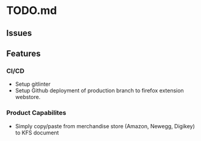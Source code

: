 # **TODO.md**
## **Issues**

## **Features**
### CI/CD
- Setup gitlinter
- Setup Github deployment of production branch to firefox extension webstore.  

### Product Capabilites
- Simply copy/paste from merchandise store (Amazon, Newegg, Digikey) to KFS document